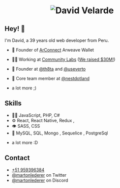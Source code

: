 <h1 align="center">
  <img src="https://imgur.com/a/u6DQs4v" alt="David Velarde" />
</h1>

## Hey! 👋
I'm David, a 39 years old web developer from Peru.

- 🦔 Founder of [ArConnect](https://arconnect.io) Arweave Wallet

- 👨‍💻 Working at [Community Labs](https://communitylabs.com) ([We raised $30M!](https://www.bloomberg.com/news/articles/2022-09-08/teenage-founder-raises-30-million-for-crypto-startup-community-labs?utm_medium=email&utm_source=newsletter&utm_term=220908&utm_campaign=author_22684653#xj4y7vzkg&leadSource=uverify%20wall))

- 🧭 Founder at [@th8ta](https://github.com/th8ta) and [@useverto](https://github.com/useverto)

- 👥 Core team member at [@nestdotland](https://github.com/nestdotland)

+ a lot more ;)

## Skills
- 👨‍💻 JavaScript, PHP, C#
- ⚙️ React, React Native, Redux , 
- 👁️ SASS, CSS
- 💽 MySQL, SQL, Mongo , Sequelice , PostgreSql
+ a lot more :D

## Contact
- [+51 959396384](https://marton.lederer.hu)
- [@martonlederer](https://twitter.com/martonlederer) on Twitter
- [@martonlederer](./) on Discord
